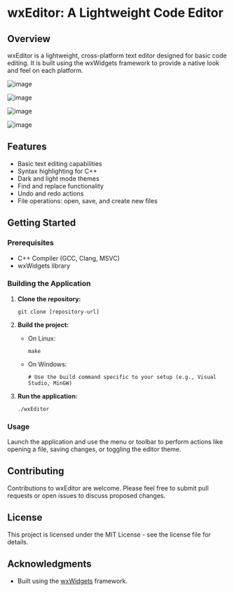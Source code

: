 # wxEditor: A Lightweight Code Editor

## Overview
wxEditor is a lightweight, cross-platform text editor designed for basic code editing. It is built using the wxWidgets framework to provide a native look and feel on each platform.


![image](https://github.com/Xbz-24/editor-wx/assets/68678258/75d73f0c-b439-43f0-a2fd-811c355a2e3c)

![image](https://github.com/Xbz-24/WX-Editor/assets/68678258/2c9f9e4a-7ac2-417f-8421-c5f4a8ae9cf1)

![image](https://github.com/Xbz-24/WX-Editor/assets/68678258/89b43d81-3a54-4fb3-bfbc-69a6a0695219)

![image](https://github.com/Xbz-24/WX-Editor/assets/68678258/ec0d2146-20aa-444a-a179-85cab1101fb2)


## Features
- Basic text editing capabilities
- Syntax highlighting for C++
- Dark and light mode themes
- Find and replace functionality
- Undo and redo actions
- File operations: open, save, and create new files

## Getting Started

### Prerequisites
- C++ Compiler (GCC, Clang, MSVC)
- wxWidgets library

### Building the Application
1. **Clone the repository:**
   ```
   git clone [repository-url]
   ```

2. **Build the project:**
    - On Linux:
      ```
      make
      ```
    - On Windows:
      ```
      # Use the build command specific to your setup (e.g., Visual Studio, MinGW)
      ```

3. **Run the application:**
   ```
   ./wxEditor
   ```

### Usage
Launch the application and use the menu or toolbar to perform actions like opening a file, saving changes, or toggling the editor theme.

## Contributing
Contributions to wxEditor are welcome. Please feel free to submit pull requests or open issues to discuss proposed changes.

## License
This project is licensed under the MIT License - see the license file for details.

## Acknowledgments
- Built using the [wxWidgets](https://www.wxwidgets.org/) framework.
